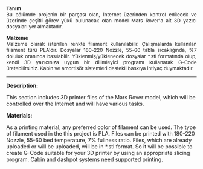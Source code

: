 <p align="justify"><b>
<font size="2">Tanım</font></b><font size="2"><br>
Bu bölümde projenin bir parçası olan, İnternet üzerinden kontrol edilecek ve üzerinde çeşitli görev yükü bulunacak olan model Mars Rover'a ait 3D yazıcı dosyaları yer almaktadır.
</font></p>
<p align="justify"><b><font size="2">Malzeme<br>
</font></b><font size="2"> Malzeme olarak istenilen renkte filament kullanılabilir. Çalışmalarda kullanılan filament türü PLA'dır. Dosyalar 180-220 Nozzle, 55-60 tabla sıcaklığında, %7 doluluk oranında basılabilir. Yüklenmiş/yüklenecek dosyalar *.stl formatında olup, kendi 3D yazıcınıza uygun bir 
dilimleyici programı kullanarak G-Code üretebilirsiniz. Kabin ve amortisör sistemleri destekli baskıya ihtiyaç duymaktadır.</font></p>

----------------------------------------------------------------

<b>Description: </b>

This section includes 3D printer files of the Mars Rover model, which will be controlled over the Internet and will have various tasks. 

<b>Materials: </b>

As a printing material, any preferred color of filament can be used. The type of filament used in the this project is PLA. Files can be printed with 180-220 Nozzle, 55-60 bed temperature, 7% fullness ratio. Files, which are already uploaded or will be uploaded, will be in *.stl format. So it will be possible to create G-Code suitable for your 3D printer by using an appropriate slicing program. Cabin and dashpot systems need supported printing. 
